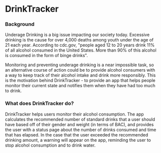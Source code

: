 # DrinkTracker

### Background
Underage Drinking is a big issue impacting our society today. Excessive drinking is the cause for over 4,000 deaths among youth under the age of 21 each year. According to cdc.gov, "people aged 12 to 20 years drink 11% of all alcohol consumed in the United States. More than 90% of this alcohol is consumed in the form of binge drinks". 

Monitoring and preventing underage drinking is a near impossible task, so an alternative course of action could be to provide alcohol consumers with a way to keep track of their alcohol intake and drink more responsibly. This is the motivation behind DrinkTracker - to provide an app that helps people monitor their current state and notifies them when they have had too much to drink.

### What does DrinkTracker do?
DrinkTracker helps users monitor their alcohol consumption. The app calculates the recommended number of standard drinks that a user should have based off of their gender and weight (in terms of BAC), and provides the user with a status page about the number of drinks consumed and time that has elapsed. In the case that the user exceeded the recommended drinking amount, a warning will appear on the app, reminding the user to stop alcohol consumption and to drink water. 

